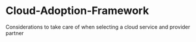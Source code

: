 # Cloud-Adoption-Framework
Considerations to take care of when selecting a cloud service and provider partner
